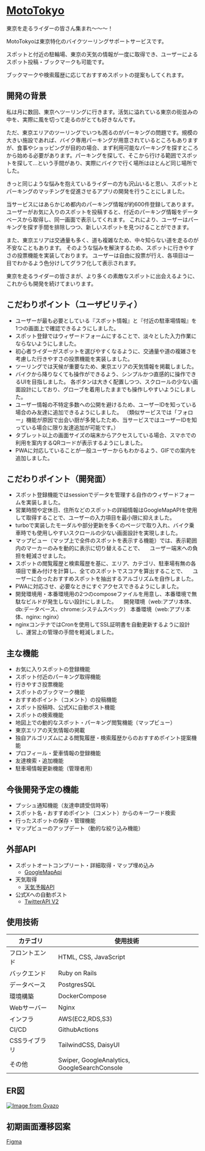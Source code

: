 # [MotoTokyo](https://moto-tokyo.com)
東京を走るライダーの皆さん集まれ〜〜〜！

MotoTokyoは東京特化のバイクツーリングサポートサービスです。

スポットと付近の駐輪場、東京の天気の情報が一度に取得でき、ユーザーによるスポット投稿・ブックマークも可能です。

ブックマークや検索履歴に応じておすすめスポットの提案もしてくれます。


## 開発の背景
私は月に数回、東京へツーリングに行きます。活気に溢れている東京の街並みの中を、実際に風を切って走るのがとても好きなんです。

ただ、東京エリアのツーリングでいつも困るのがパーキングの問題です。規模の大きい施設であれば、バイク専用パーキングが用意されているところもありますが、食事やショッピングが目的の場合、まず利用可能なパーキングを探すところから始める必要があります。パーキングを探して、そこから行ける範囲でスポットを探して...という手間があり、実際にバイクで行く場所はほとんど同じ場所でした。

きっと同じような悩みを抱えているライダーの方も沢山いると思い、スポットとパーキングのマッチングを促進させるアプリの開発を行うことにしました。

当サービスにはあらかじめ都内のパーキング情報が約600件登録してあります。ユーザーがお気に入りのスポットを投稿すると、付近のパーキング情報をデータベースから取得し、同一画面で表示してくれます。
これにより、ユーザーはパーキングを探す手間を排除しつつ、新しいスポットを見つけることができます。

また、東京エリアは交通量も多く、道も複雑なため、中々知らない道を走るのが不安なこともあります。
そのような悩みを解決するため、スポットに行きやすさの投票機能を実装しております。
ユーザーは自由に投票が行え、各項目は一目でわかるよう色分けしてグラフ化して表示されます。

東京を走るライダーの皆さまが、より多くの素敵なスポットに出会えるように、これからも開発を続けてまいります。


## こだわりポイント（ユーザビリティ）
- ユーザーが最も必要としている『スポット情報』と『付近の駐車場情報』を1つの画面上で確認できるようにしました。
- スポット登録ではウィザードフォームにすることで、淡々とした入力作業にならないようにしました。
- 初心者ライダーがスポットを選びやすくなるように、交通量や道の複雑さを考慮した行きやすさの投票機能を実装しました。
- ツーリングでは天候が重要なため、東京エリアの天気情報を掲載しました。
- バイクから降りなくても操作ができるよう、シンプルかつ直感的に操作できるUIを目指しました。
  各ボタンは大きく配置しつつ、スクロールの少ない画面設計にしており、グローブを着用したままでも操作しやすいようにしました。
- ユーザー情報の不特定多数への公開を避けるため、ユーザーIDを知っている場合のみ友達に追加できるようにしました。
  （類似サービスでは「フォロー」機能が原因で出会い厨が多発したため、当サービスではユーザーIDを知っている場合に限り友達追加が可能です。）
- タブレット以上の画面サイズの端末からアクセスしている場合、スマホでの利用を案内するQRコードが表示するようにしました。
- PWAに対応していることが一般ユーザーからもわかるよう、GIFでの案内を追加しました。


## こだわりポイント（開発面）
- スポット登録機能ではsessionでデータを管理する自作のウィザードフォームを実装しました。
- 営業時間や定休日、住所などのスポットの詳細情報はGoogleMapAPIを使用して取得することで、ユーザーの入力項目を最小限に抑えました。
- turboで実装したモーダルや部分更新を多くのページで取り入れ、バイク乗車時でも使用しやすいスクロールの少ない画面設計を実現しました。
- マップビュー（マップ上で全件のスポットを表示する機能）では、表示範囲内のマーカーのみを動的に表示に切り替えることで、
　ユーザー端末への負担を軽減させました。
- スポットの閲覧履歴と検索履歴を基に、エリア、カテゴリ、駐車場有無の各項目で重み付けを計算し、全てのスポットでスコアを算出することで、
　ユーザーに合ったおすすめスポットを抽出するアルゴリズムを自作しました。
- PWAに対応させ、必要なときにすぐアクセスできるようにしました。
- 開発環境用・本番環境用の2つのcomposeファイルを用意し、本番環境で無駄なビルドが発生しない設計にしました。
　開発環境（web:アプリ本体、db:データベース、chrome:システムスペック） 本番環境（web:アプリ本体、nginx: nginx）
- nginxコンテナではCronを使用してSSL証明書を自動更新するように設計し、運営上の管理の手間を軽減しました。


## 主な機能
- お気に入りスポットの登録機能
- スポット付近のパーキング取得機能
- 行きやすさ投票機能
- スポットのブックマーク機能
- おすすめポイント（コメント）の投稿機能
- スポット投稿時、公式Xに自動ポスト機能
- スポットの検索機能
- 地図上での動的なスポット・パーキング閲覧機能（マップビュー）
- 東京エリアの天気情報の掲載
- 独自アルゴリズムによる閲覧履歴・検索履歴からのおすすめポイント提案機能
- プロフィール・愛車情報の登録機能
- 友達検索・追加機能
- 駐車場情報更新機能（管理者用）


## 今後開発予定の機能
- プッシュ通知機能（友達申請受信時等）
- スポット名・おすすめポイント（コメント）からのキーワード検索
- 行ったスポットの保存・管理機能
- マップビューのアップデート（動的な絞り込み機能）


## 外部API
- スポットオートコンプリート・詳細取得・マップ埋め込み
  - [GoogleMapApi](https://developers.google.com/maps?hl=ja)
- 天気取得
  - [天気予報API](https://weather.tsukumijima.net)
- 公式Xへの自動ポスト
  - [TwitterAPI V2](https://developer.x.com/ja/docs/twitter-api)
 
## 使用技術
| カテゴリ | 使用技術 |
| --- | --- |
| フロントエンド | HTML, CSS, JavaScript |
| バックエンド | Ruby on Rails |
| データベース | PostgresSQL |
| 環境構築 | DockerCompose |
| Webサーバー | Nginx |
| インフラ | AWS(EC2,RDS,S3) |
| CI/CD | GithubActions |
| CSSライブラリ | TailwindCSS, DaisyUI |
| その他 | Swiper, GoogleAnalytics, GoogleSearchConsole |


## ER図
[![Image from Gyazo](https://i.gyazo.com/d3e922527304a5c11cc9decba953752a.png)](https://gyazo.com/d3e922527304a5c11cc9decba953752a)


## 初期画面遷移図案
[Figma](https://www.figma.com/file/b2YCfKzmKqggwpyZhK91mq/%E7%94%BB%E9%9D%A2%E9%81%B7%E7%A7%BB%E5%9B%B3?type=design&node-id=0%3A1&mode=design&t=ZoZS5TOVkbeCjIzD-1)

